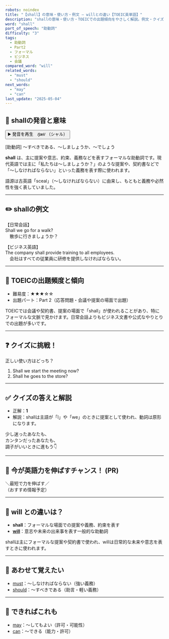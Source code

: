 ```yaml
---
robots: noindex
title: "【shall】の意味・使い方・例文 ― willとの違い【TOEIC英単語】"
description: "shallの意味・使い方・TOEICでの出題傾向をやさしく解説。例文・クイズ付きでwillとの違いもわかりやすく学べます。"
word: "shall"
part_of_speech: "助動詞"
difficulty: "3"
tags:
  - 助動詞
  - Part2
  - フォーマル
  - ビジネス
  - 会議
compared_word: "will"
related_words:
  - "must"
  - "should"
next_words:
  - "may"
  - "can"
last_update: "2025-05-04"
---
```


## 🔰 shallの発音と意味

<button class="play-audio" onclick="playTTS('shall')">
  <span class="play-audio-main">
    ▶️ 発音を再生　/ʃæl/
  </span>
  <span class="play-audio-sub">
    （シャル）
  </span>
</button>

[助動詞] ～すべきである、～しましょうか、～でしょう

**shall** は、主に提案や意志、約束、義務などを表すフォーマルな助動詞です。現代英語では主に「私たちは～しましょうか？」のような提案や、契約書などで「～しなければならない」といった義務を表す際に使われます。

語源は古英語「sceal」（～しなければならない）に由来し、もともと義務や必然性を強く表していました。

---

## ✏️ shallの例文

【日常会話】  
Shall we go for a walk?  
　散歩に行きましょうか？

【ビジネス英語】  
The company shall provide training to all employees.  
　会社はすべての従業員に研修を提供しなければならない。

---

## 🎯 TOEICの出題頻度と傾向

- 難易度：★★★☆☆
- 出題パート：Part 2（応答問題・会議や提案の場面で出題）

TOEICでは会議や契約書、提案の場面で「shall」が使われることがあり、特にフォーマルな文脈で見かけます。日常会話よりもビジネス文書や公式なやりとりでの出題が多いです。

---

## ❓ クイズに挑戦！

正しい使い方はどっち？

1. Shall we start the meeting now?  
2. Shall he goes to the store?

---

## ✅ クイズの答えと解説

- 正解：**1**
- 解説：shallは主語が「I」や「we」のときに提案として使われ、動詞は原形になります。

少し迷ったあなたも、  
カンタンだったあなたも、  
調子がいいときに進もう👇️

---

## 🚀 今が英語力を伸ばすチャンス！ (PR)

<div class="info-center">
＼最短で力を伸ばす／<br>  
（おすすめ情報予定）
</div>

---

## 🤔  will との違いは？

- **shall**：フォーマルな場面での提案や義務、約束を表す
- **[will](/word/will)**：意志や未来の出来事を表す一般的な助動詞

shallは主にフォーマルな提案や契約書で使われ、willは日常的な未来や意志を表すときに使われます。

---

## 🧩 あわせて覚えたい

- [must](/word/must)：～しなければならない（強い義務）
- [should](/word/should)：～すべきである（助言・軽い義務）

---

## 📖 できればこれも

- [may](/word/may)：～してもよい（許可・可能性）
- [can](/word/can)：～できる（能力・許可）

<!-- cvid: aid19_bid01 -->

